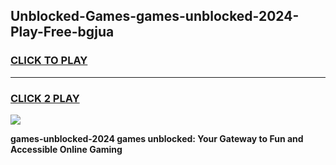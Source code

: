 
## Unblocked-Games-games-unblocked-2024-Play-Free-bgjua
<h3>
<a href="https://premium76.site?title=games-unblocked-2024&ref=22A">CLICK TO PLAY</a></h3>
<hr>

<h3>
<a href="https://premium76.site?title=games-unblocked-2024&ref=22A">CLICK 2 PLAY</a>
  
</h3>

<a href="https://premium76.site?title=games-unblocked-2024&ref=22A"><img src="https://clearcache.store/games.png"></a>


**games-unblocked-2024 games unblocked: Your Gateway to Fun and Accessible Online Gaming**
